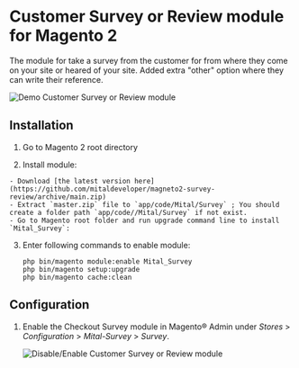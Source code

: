 # Customer Survey or Review module for Magento 2

The module for take a survey from the customer for from where they come on your site or heared of your site. Added extra "other" option where they can write their reference.


![Demo Customer Survey or Review module](https://www.awesomescreenshot.com/image/7152441?key=803e64c86f85cd9f403a6cd218c9c07a "Demo Customer Survey or Review module")



## Installation

1. Go to Magento 2 root directory

2. Install module:

 ```
- Download [the latest version here](https://github.com/mitaldeveloper/magneto2-survey-review/archive/main.zip) 
- Extract `master.zip` file to `app/code/Mital/Survey` ; You should create a folder path `app/code//Mital/Survey` if not exist.
- Go to Magento root folder and run upgrade command line to install `Mital_Survey`:

```

3. Enter following commands to enable module:

   ```
   php bin/magento module:enable Mital_Survey
   php bin/magento setup:upgrade
   php bin/magento cache:clean
   ```

## Configuration

1. Enable the Checkout Survey module in Magento® Admin under *Stores* >
   *Configuration* > *Mital-Survey* > *Survey*.

    ![Disable/Enable Customer Survey or Review module](https://www.awesomescreenshot.com/image/7152182?key=eb6f8efaf6efb4cea030bb7023a86228 "Disable/Enable Customer Survey or Review module")

